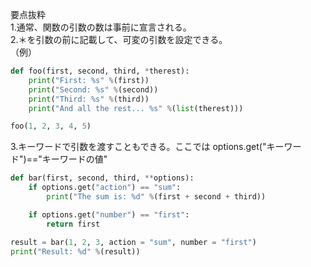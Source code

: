 要点抜粋  
1.通常、関数の引数の数は事前に宣言される。  
2.＊を引数の前に記載して、可変の引数を設定できる。  
（例）

```python
def foo(first, second, third, *therest):
    print("First: %s" %(first))
    print("Second: %s" %(second))
    print("Third: %s" %(third))
    print("And all the rest... %s" %(list(therest)))

foo(1, 2, 3, 4, 5)
```

3.キーワードで引数を渡すこともできる。ここでは options.get("キーワード")=="キーワードの値"

```python
def bar(first, second, third, **options):
    if options.get("action") == "sum":
        print("The sum is: %d" %(first + second + third))

    if options.get("number") == "first":
        return first

result = bar(1, 2, 3, action = "sum", number = "first")
print("Result: %d" %(result))
```
